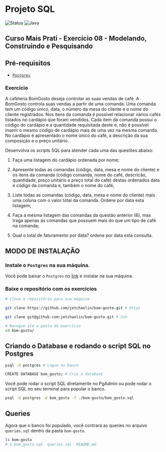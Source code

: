 # Projeto SQL

<div align="left">
  <img src="https://img.shields.io/badge/Status-Concluido-verde" alt="Status">
  <img src="https://img.shields.io/badge/Postgres-v17.5-yellow" alt="Java">
</div>

## **Curso Mais Prati - Exercício 08 - Modelando, Construindo e Pesquisando**

## **Pré-requisitos**

- [`Postgres`](#modo-de-instalação)

### Exercício

A cafeteria BomGosto deseja controlar as suas vendas de café. A BomGosto controla suas vendas a partir de uma comanda. Uma comanda tem um código único, data, o número da mesa do cliente e o nome do cliente registrados. Nos itens da comanda é possível relacionar vários cafés listados no cardápio que foram vendidos. Cada item da comanda possui o código do cardápio e a quantidade requisitada deste e, não é possível inserir o mesmo código de cardápio mais de uma vez na mesma comanda. No cardápio é apresentado o nome único do café, a descrição da sua composição e o preço unitário.

Desenvolva os scripts SQL para atender cada uma das questões abaixo:

1) Faça uma listagem do cardápio ordenada por nome;

2) Apresente todas as comandas (código, data, mesa e nome do cliente) e os itens da comanda (código comanda, nome do café, descricão, quantidade, preço unitário e preço total do café) destas ordenados data e código da comanda e, também o nome do café;

3) Liste todas as comandas (código, data, mesa e nome do cliente) mais uma coluna com o valor total da comanda. Ordene por data esta listagem;

4) Faça a mesma listagem das comandas da questão anterior (6), mas traga apenas as comandas que possuem mais do que um tipo de café na comanda;

5) Qual o total de faturamento por data? ordene por data esta consulta.

## **MODO DE INSTALAÇÃO**

### Instale o `Postgres` na sua máquina.

Você pode baixar o `Postgres` no [link](https://www.postgresql.org/download/) e instalar na sua máquina.

### **Baixe o repositório com os exercícios**

```sh
# Clona o repositório para sua máquina

git clone https://github.com/jetchaolin/bom-gosto.git # Https

git clone git@github.com:jetchaolin/bom-gosto.git # Ssh

# Navegue até a pasta do exercício
cd bom-gosto/
```

## Criando o Database e rodando o script SQL no Postgres

```sh
psql -U postgres # Logue no banco

CREATE DATABASE bom_gosto; # Crie o database
```

Você pode rodar o script SQL diretamente no PgAdmin ou pode rodar o script SQL no seu terminal para popular o banco.

```sh
psql -U postgres -d bom_gosto -f ./bom-gosto/bom_gosto.sql
```

## Queries

Agora que o banco foi populado, você contrará as queries no arquivo `queries.sql` dentro da pasta `bom-gosto`.

```sh
ls bom-gosto
# $ bom_gosto.sql  queries.sql  README.md
```
